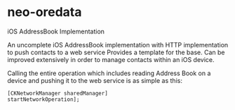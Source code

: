 neo-oredata
===========

iOS AddressBook Implementation

An uncomplete iOS AddressBook implementation with HTTP implementation to push contacts to a web service
Provides a template for the base. Can be improved extensively in order to manage contacts within an iOS device.

Calling the entire operation which includes reading Address Book on a device and pushing it to the web service is as simple as this: 

<code>[CKNetworkManager sharedManager] startNetworkOperation];</code>
